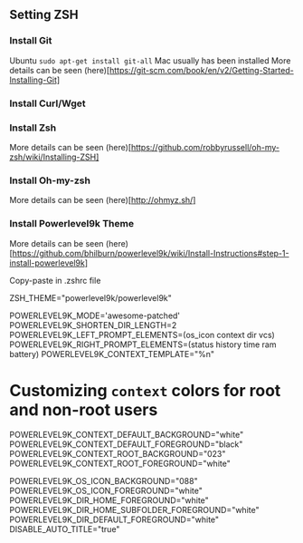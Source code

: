 ## Setting ZSH

### Install Git
Ubuntu `sudo apt-get install git-all`
Mac usually has been installed
More details can be seen (here)[https://git-scm.com/book/en/v2/Getting-Started-Installing-Git]

### Install Curl/Wget

### Install Zsh
More details can be seen (here)[https://github.com/robbyrussell/oh-my-zsh/wiki/Installing-ZSH]

### Install Oh-my-zsh
More details can be seen (here)[http://ohmyz.sh/]

### Install Powerlevel9k Theme
More details can be seen (here)[https://github.com/bhilburn/powerlevel9k/wiki/Install-Instructions#step-1-install-powerlevel9k]

Copy-paste in .zshrc file

  ZSH_THEME="powerlevel9k/powerlevel9k"

  POWERLEVEL9K_MODE='awesome-patched'
  POWERLEVEL9K_SHORTEN_DIR_LENGTH=2
  POWERLEVEL9K_LEFT_PROMPT_ELEMENTS=(os_icon context dir vcs)
  POWERLEVEL9K_RIGHT_PROMPT_ELEMENTS=(status history time ram battery)
  POWERLEVEL9K_CONTEXT_TEMPLATE="%n"

# Customizing `context` colors for root and non-root users
  POWERLEVEL9K_CONTEXT_DEFAULT_BACKGROUND="white"
  POWERLEVEL9K_CONTEXT_DEFAULT_FOREGROUND="black"
  POWERLEVEL9K_CONTEXT_ROOT_BACKGROUND="023"
  POWERLEVEL9K_CONTEXT_ROOT_FOREGROUND="white"
 
  POWERLEVEL9K_OS_ICON_BACKGROUND="088"
  POWERLEVEL9K_OS_ICON_FOREGROUND="white"
  POWERLEVEL9K_DIR_HOME_FOREGROUND="white"
  POWERLEVEL9K_DIR_HOME_SUBFOLDER_FOREGROUND="white"
  POWERLEVEL9K_DIR_DEFAULT_FOREGROUND="white"
  DISABLE_AUTO_TITLE="true"
